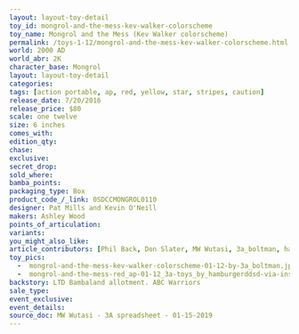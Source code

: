 ```yaml
---
layout: layout-toy-detail 
toy_id: mongrol-and-the-mess-kev-walker-colorscheme
toy_name: Mongrol and the Mess (Kev Walker colorscheme)
permalink: /toys-1-12/mongrol-and-the-mess-kev-walker-colorscheme.html
world: 2000 AD
world_abr: 2K
character_base: Mongrol
layout: layout-toy-detail
categories: 
tags: [action portable, ap, red, yellow, star, stripes, caution]
release_date: 7/20/2016
release_price: $80 
scale: one twelve
size: 6 inches
comes_with: 
edition_qty: 
chase: 
exclusive: 
secret_drop: 
sold_where: 
bamba_points: 
packaging_type: Box
product_code_/_link: 0SDCCMONGROL0110
designer: Pat Mills and Kevin O'Neill
makers: Ashley Wood
points_of_articulation: 
variants: 
you_might_also_like: 
article_contributors: [Phil Back, Don Slater, MW Wutasi, 3a_boltman, hamburgerddsdm]
toy_pics: 
  -  mongrol-and-the-mess-kev-walker-colorscheme-01-12-by-3a_boltman.jpg
  -  mongrol-and-the-mess-red_ap-01-12_3a-toys_by_hamburgerddsd-via-instagram.jpg
backstory: LTD Bambaland allotment. ABC Warriors
sale_type: 
event_exclusive: 
event_details: 
source_doc: MW Wutasi - 3A spreadsheet - 01-15-2019
---
```

